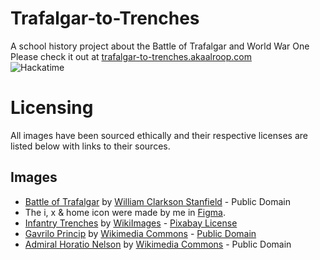 <!--
# sv

Everything you need to build a Svelte project, powered by [`sv`](https://github.com/sveltejs/cli).

## Creating a project

If you're seeing this, you've probably already done this step. Congrats!

```bash
# create a new project in the current directory
npx sv create

# create a new project in my-app
npx sv create my-app
```

## Developing

Once you've created a project and installed dependencies with `npm install` (or `pnpm install` or `yarn`), start a development server:

```bash
npm run dev

# or start the server and open the app in a new browser tab
npm run dev -- --open
```

## Building

To create a production version of your app:

```bash
npm run build
```

You can preview the production build with `npm run preview`.

> To deploy your app, you may need to install an [adapter](https://svelte.dev/docs/kit/adapters) for your target environment.
-->

# Trafalgar-to-Trenches

A school history project about the Battle of Trafalgar and World War One  
Please check it out at [trafalgar-to-trenches.akaalroop.com](https://trafalgar-to-trenches.akaalroop.com)  
![Hackatime](https://hackatime-badge.hackclub.com/U08D22QNUVD/trafalgar-to-trenches)

# Licensing

All images have been sourced ethically and their respective licenses are listed below with links to their sources.

## Images

- [Battle of Trafalgar](/static/images/battle-of-trafalgar.jpg)
  by [William Clarkson Stanfield](https://picryl.com/media/the-battle-of-trafalgar-by-william-clarkson-stanfield-81f8b3) -
  Public Domain
- The i, x & home icon were made by me in [Figma](https://figma.com).
- [Infantry Trenches](/static/images/infantry-trenches.jpg)
  by [WikiImages](https://pixabay.com/photos/infantry-trench-ground-forces-62825/) - [Pixabay License](https://pixabay.com/service/license-summary/)
- [Gavrilo Princip](/static/images/gavrilo-princip.jpg)
  by [Wikimedia Commons](https://commons.wikimedia.org/wiki/Category:Gavrilo_Princip#/media/File:Gavrilo_Princip,_cell,_headshot,_bw_(cropped).jpg) - [Public Domain](https://commons.wikimedia.org/wiki/File:Gavrilo_Princip,_cell,_headshot,_bw_(cropped).jpg?uselang=en#Licensing)
- [Admiral Horatio Nelson](/static/images/horatio-nelson.jpg)
  by [Wikimedia Commons](https://commons.wikimedia.org/wiki/File:HoratioNelson1.jpg) - Public Domain
